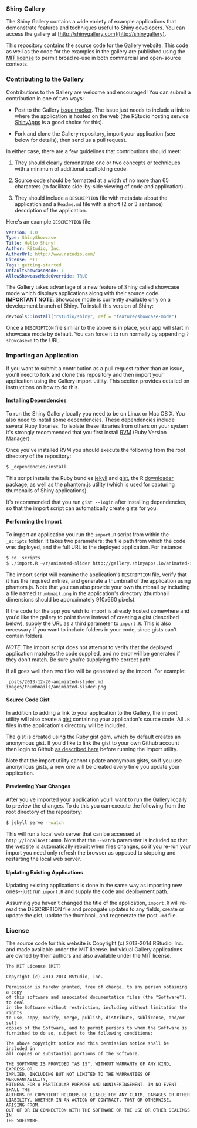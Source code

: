 
### Shiny Gallery ###

The Shiny Gallery contains a wide variety of example applications that demonstrate features and techniques useful to Shiny developers. You can access the gallery at [http://shinygallery.com](http://shinygallery). 

This repository contains the source code for the Gallery website. This code as well as the code for the examples in the gallery are published using the [MIT license](http://opensource.org/licenses/MIT) to permit broad re-use in both commercial and open-source contexts.

### Contributing to the Gallery ###

Contributions to the Gallery are welcome and encouraged! You can submit a contribution in one of two ways:
 
- Post to the Gallery [issue tracker](https://github.com/rstudio/shiny-gallery/issues/new). The issue just needs to include a link to where the application is hosted on the web (the RStudio hosting service [ShinyApps](http://www.shinyapps.io/signup.html) is a good choice for this).

- Fork and clone the Gallery repository, import your application (see below for details), then send us a pull request.

In either case, there are a few guidelines that contributions should meet:

1. They should clearly demonstrate one or two concepts or techniques with a minimum of additional scaffolding code.

2. Source code should be formatted at a width of no more than 65 characters (to facilitate side-by-side viewing of code and application).

3. They should include a `DESCRIPTION` file with metadata about the application and a `Readme.md` file with a short (2 or 3 sentence) description of the application. 

Here's an example `DESCRIPTION` file:

```yaml
Version: 1.0
Type: ShinyShowcase
Title: Hello Shiny!
Author: RStudio, Inc.
AuthorUrl: http://www.rstudio.com/
License: MIT
Tags: getting-started
DefaultShowcaseMode: 1
AllowShowcaseModeOverride: TRUE
```

The Gallery takes advantage of a new feature of Shiny called showcase mode which displays applications along with their source code. **IMPORTANT NOTE**: Showcase mode is currently available only on a development branch of Shiny. To install this version of Shiny:

```r
devtools::install("rstudio/shiny", ref = "feature/showcase-mode")
```

Once a `DESCRIPTION` file similar to the above is in place, your app will start in showcase mode by default. You can force it to run normally by appending `?showcase=0` to the URL.


### Importing an Application ###

If you want to submit a contribution as a pull request rather than an issue, you'll need to fork and clone this repository and then import your application using the Gallery import utility. This section provides detailed on instructions on how to do this.

#### Installing Dependencies ####

To run the Shiny Gallery locally you need to be on Linux or Mac OS X. You also need to install some dependencies. These dependencies include several Ruby libraries. To isolate these libraries from others on your system it's strongly recommended that you first install [RVM](https://rvm.io/) (Ruby Version Manager).

Once you've installed RVM you should execute the following from the root directory of the repository: 

```bash
$ _dependencies/install
```

This script installs the Ruby bundles [jekyll](http://jekyllrb.com/) and [gist](http://defunkt.io/gist/), the R [downloader](http://cran.rstudio.com/web/packages/downloader/index.html) package, as well as the [phantom.js](http://phantomjs.org/) utility (which is used for capturing thumbnails of Shiny applications).

It's recommended that you run `gist --login` after installing dependencies, so that the import script can automatically create gists for you. 

#### Performing the Import ####

To import an application you run the `import.R` script from within the `_scripts` folder. It takes two parameters: the file path from which the code was deployed, and the full URL to the deployed application. For instance: 

```bash
$ cd _scripts
$ ./import.R ~/r/animated-slider http://gallery.shinyapps.io/animated-slider
```

The import script will examine the application's `DESCRIPTION` file, verify that it has the required entries, and generate a thumbnail of the application using phantom.js. Note that you can also provide your own thumbnail by including a file named `thumbnail.png` in the application's directory (thumbnail dimensions should be approximately 910x660 pixels).

If the code for the app you wish to import is already hosted somewhere and you'd like the gallery to point there instead of creating a gist (described below), supply the URL as a third parameter to `import.R`. This is also necessary if you want to include folders in your code, since gists can't contain folders.

*NOTE*: The import script does not attempt to verify that the deployed application matches the code supplied, and no error will be generated if they don't match. Be sure you're supplying the correct path.

If all goes well then two files will be generated by the import. For example:

```
_posts/2013-12-20-animiated-slider.md
images/thumbnails/animiated-slider.png
```

#### Source Code Gist ####

In addition to adding a link to your application to the Gallery, the import utility will also create a [gist](https://gist.github.com/) containing your application's source code. All `.R` files in the application's directory will be included.

The gist is created using the Ruby gist gem, which by default creates an anonymous gist. If you'd like to link the gist to your own Github account then login to Github [as described here](http://defunkt.io/gist/#Login) before running the import utility.

Note that the import utility cannot update anonymous gists, so if you use anonymous gists, a new one will be created every time you update your application. 

#### Previewing Your Changes ####

After you've imported your application you'll want to run the Gallery locally to preview the changes. To do this you can execute the following from the root directory of the repository:

```bash
$ jekyll serve --watch
```

This will run a local web server that can be accessed at `http://localhost:4000`. Note that the `--watch` parameter is included so that the website is automatically rebuilt when files changes, so if you re-run your import you need only refresh the browser as opposed to stopping and restarting the local web server.

#### Updating Existing Applications ####

Updating existing applications is done in the same way as importing new ones--just run `import.R` and supply the code and deployment path. 

Assuming you haven't changed the title of the application, `import.R` will re-read the DESCRIPTION file and propagate updates to any fields, create or update the gist, update the thumbnail, and regenerate the post `.md` file. 

### License ###

The source code for this website is Copyright (c) 2013-2014 RStudio, Inc. and made available under the MIT license. Individual Gallery applications are owned by their authors and also available under the MIT license.

```
The MIT License (MIT)

Copyright (c) 2013-2014 RStudio, Inc.

Permission is hereby granted, free of charge, to any person obtaining a copy
of this software and associated documentation files (the "Software"), to deal
in the Software without restriction, including without limitation the rights
to use, copy, modify, merge, publish, distribute, sublicense, and/or sell
copies of the Software, and to permit persons to whom the Software is
furnished to do so, subject to the following conditions:

The above copyright notice and this permission notice shall be included in
all copies or substantial portions of the Software.

THE SOFTWARE IS PROVIDED "AS IS", WITHOUT WARRANTY OF ANY KIND, EXPRESS OR
IMPLIED, INCLUDING BUT NOT LIMITED TO THE WARRANTIES OF MERCHANTABILITY,
FITNESS FOR A PARTICULAR PURPOSE AND NONINFRINGEMENT. IN NO EVENT SHALL THE
AUTHORS OR COPYRIGHT HOLDERS BE LIABLE FOR ANY CLAIM, DAMAGES OR OTHER
LIABILITY, WHETHER IN AN ACTION OF CONTRACT, TORT OR OTHERWISE, ARISING FROM,
OUT OF OR IN CONNECTION WITH THE SOFTWARE OR THE USE OR OTHER DEALINGS IN
THE SOFTWARE.
```

